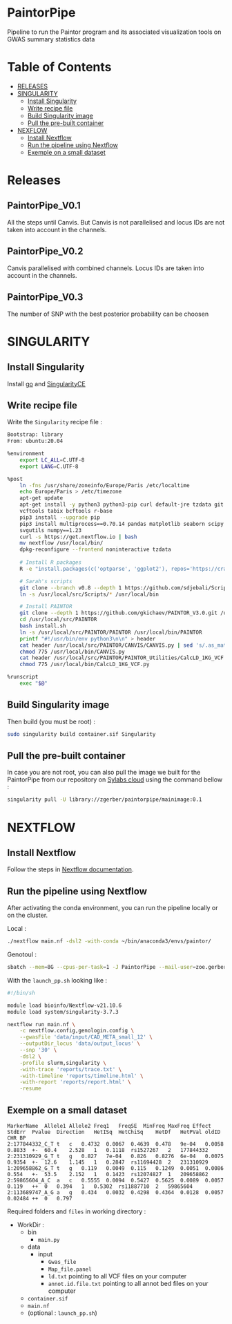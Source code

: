# PaintorPipe
Pipeline to run the Paintor program and its associated visualization tools on GWAS summary statistics data

# Table of Contents
- [RELEASES](#releases)
- [SINGULARITY](#singlularity)
    - [Install Singularity](#install-singularity)
    - [Write recipe file](#write-recipe-file)
    - [Build Singularity image](#build-singularity-image)
    - [Pull the pre-built container](#pull-the-pre-built-container)
- [NEXFLOW](#nextflow)
    - [Install Nextflow](#install-nextflow)
    - [Run the pipeline using Nextflow](#run-the-pipeline-using-nextflow)
    - [Exemple on a small dataset](#exemple-on-a-small-dataset)


# Releases

## PaintorPipe_V0.1
All the steps until Canvis.
But Canvis is not parallelised and locus IDs are not taken into account in the channels.

## PaintorPipe_V0.2
Canvis parallelised with combined channels.
Locus IDs are taken into account in the channels.

## PaintorPipe_V0.3
The number of SNP with the best posterior probability can be choosen 



# SINGULARITY
## Install Singularity
Install [go](#https://go.dev/doc/install) and [SingularityCE](#https://github.com/sylabs/singularity/releases)

## Write recipe file 
Write the `Singularity` recipe file :
```bash
Bootstrap: library
From: ubuntu:20.04

%environment
    export LC_ALL=C.UTF-8
    export LANG=C.UTF-8

%post
    ln -fns /usr/share/zoneinfo/Europe/Paris /etc/localtime
    echo Europe/Paris > /etc/timezone
    apt-get update
    apt-get install -y python3 python3-pip curl default-jre tzdata git bedtools gcc \
    vcftools tabix bcftools r-base
    pip3 install --upgrade pip
    pip3 install multiprocess==0.70.14 pandas matplotlib seaborn scipy \
    svgutils numpy==1.23
    curl -s https://get.nextflow.io | bash
    mv nextflow /usr/local/bin/
    dpkg-reconfigure --frontend noninteractive tzdata
    
    # Install R packages
    R -e "install.packages(c('optparse', 'ggplot2'), repos='https://cran.rstudio.com/')"

    # Sarah's scripts
    git clone --branch v0.8 --depth 1 https://github.com/sdjebali/Scripts.git /usr/local/src/Scripts
    ln -s /usr/local/src/Scripts/* /usr/local/bin

    # Install PAINTOR 
    git clone --depth 1 https://github.com/gkichaev/PAINTOR_V3.0.git /usr/local/src/PAINTOR
    cd /usr/local/src/PAINTOR
    bash install.sh
    ln -s /usr/local/src/PAINTOR/PAINTOR /usr/local/bin/PAINTOR
    printf "#!/usr/bin/env python3\n\n" > header
    cat header /usr/local/src/PAINTOR/CANVIS/CANVIS.py | sed 's/.as_matrix()/.values/g' | sed 's/np.bool/bool/g' | sed 's/scale=/scale_x=/g' > /usr/local/bin/CANVIS.py
    chmod 775 /usr/local/bin/CANVIS.py
    cat header /usr/local/src/PAINTOR/PAINTOR_Utilities/CalcLD_1KG_VCF.py > /usr/local/bin/CalcLD_1KG_VCF.py
    chmod 775 /usr/local/bin/CalcLD_1KG_VCF.py

%runscript
    exec "$@"
```

## Build Singularity image
Then build (you must be root) :

```bash
sudo singularity build container.sif Singularity
```

## Pull the pre-built container
In case you are not root, you can also pull the image we built for the PaintorPipe from our repository on [Sylabs cloud](#https://cloud.sylabs.io/) using the command bellow :
```bash
singularity pull -U library://zgerber/paintorpipe/mainimage:0.1
```

# NEXTFLOW
## Install Nextflow
Follow the steps in [Nextflow documentation](#https://www.nextflow.io/index.html#GetStarted).

## Run the pipeline using Nextflow
After activating the conda environment, you can run the pipeline locally or on the cluster.

Local :
```bash
./nextflow main.nf -dsl2 -with-conda ~/bin/anaconda3/envs/paintor/
```

Genotoul :
```bash
sbatch --mem=8G --cpus-per-task=1 -J PaintorPipe --mail-user=zoe.gerber@inserm.fr --mail-type=END,FAIL -D $PWD --export=ALL -p workq launch_pp.sh
```

With the `launch_pp.sh` looking like :
```bash
#!/bin/sh

module load bioinfo/Nextflow-v21.10.6
module load system/singularity-3.7.3

nextflow run main.nf \
    -c nextflow.config,genologin.config \
    --gwasFile 'data/input/CAD_META_small_12' \
    --outputDir_locus 'data/output_locus' \
    --snp '30' \
    -dsl2 \
    -profile slurm,singularity \
    -with-trace 'reports/trace.txt' \
    -with-timeline 'reports/timeline.html' \
    -with-report 'reports/report.html' \
    -resume 
```

## Exemple on a small dataset
```
MarkerName	Allele1	Allele2	Freq1	FreqSE	MinFreq	MaxFreq	Effect	StdErr	Pvalue	Direction	HetISq	HetChiSq	HetDf	HetPVal	oldID	CHR	BP
2:177844332_C_T	t	c	0.4732	0.0067	0.4639	0.478	9e-04	0.0058	0.8833	+-	60.4	2.528	1	0.1118	rs1527267	2	177844332
2:231310929_G_T	t	g	0.827	7e-04	0.826	0.8276	6e-04	0.0075	0.9354	+-	12.6	1.145	1	0.2847	rs11694428	2	231310929
1:209658862_G_T	t	g	0.119	0.0049	0.115	0.1249	0.0051	0.0086	0.554	+-	53.5	2.152	1	0.1423	rs12074827	1	209658862
2:59865604_A_C	a	c	0.5555	0.0094	0.5427	0.5625	0.0089	0.0057	0.119	++	0	0.394	1	0.5302	rs11887710	2	59865604
2:113689747_A_G	a	g	0.434	0.0032	0.4298	0.4364	0.0128	0.0057	0.02484	++	0	0.797	
```

Required folders and `files` in working directory :

+ WorkDir :
    + bin
        + `main.py`
    + data
        + input
            + `Gwas_file`
            + `Map_file.panel`
            + `ld.txt` pointing to all VCF files on your computer
            + `annot.id.file.txt` pointing to all annot bed files on your computer
    + `container.sif`
    + `main.nf`
    + (optional : `launch_pp.sh`)

